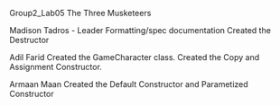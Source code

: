 Group2_Lab05
The Three Musketeers

Madison Tadros - Leader
Formatting/spec documentation
Created the Destructor

Adil Farid
Created the GameCharacter class.
Created the Copy and Assignment Constructor.

Armaan Maan
Created the Default Constructor and Parametized Constructor
